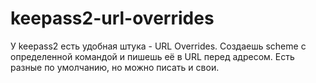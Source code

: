 # keepass2-url-overrides
У keepass2 есть удобная штука - URL Overrides. 
Создаешь scheme с определенной командой и пишешь её в URL перед адресом. 
Есть разные по умолчанию, но можно писать и свои.
